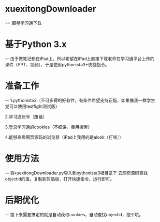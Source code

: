 # xuexitongDownloader
==
超星学习通下载

# 基于Python 3.x
--
由于做笔记都在iPad上，所以希望在iPad上直接下载老师在学习通平台上传的课件（PPT、视频），于是使用pythonista3+快捷指令。


# 准备工作
--
1.pythonista3（不可多得的好软件，有条件希望支持正版，如果像我一样学生党可以使用testfight测试版）

2.学习通账号（废话）

3.登录学习通的cookies（不细讲，善用搜索）

4.能够查看网页源码的浏览器（iPad上我用的是alook（打钱））

# 使用方法
--
将xuexitongDownloader.py导入到pythonista3根目录下
去网页源码查找objectid的值，复制到剪贴板，打开快捷指令，运行即可。

# 后期优化
--
接下来需要搞定的就是自动获取cookies，自动查找objectid，挖个坑。
